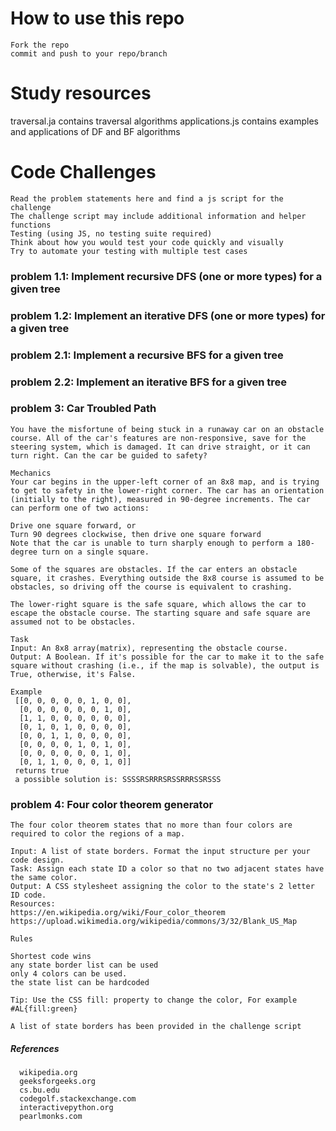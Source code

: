 # How to use this repo
    Fork the repo 
    commit and push to your repo/branch

# Study resources
  traversal.ja contains traversal algorithms
  applications.js contains examples and applications of DF and BF algorithms

# Code Challenges
    Read the problem statements here and find a js script for the challenge
    The challenge script may include additional information and helper functions
    Testing (using JS, no testing suite required)
    Think about how you would test your code quickly and visually
    Try to automate your testing with multiple test cases

### problem 1.1: Implement recursive DFS (one or more types) for a given tree

### problem 1.2: Implement an iterative DFS (one or more types) for a given tree

### problem 2.1: Implement a recursive BFS for a given tree

### problem 2.2: Implement an iterative BFS for a given tree

### problem 3: Car Troubled Path

    You have the misfortune of being stuck in a runaway car on an obstacle course. All of the car's features are non-responsive, save for the steering system, which is damaged. It can drive straight, or it can turn right. Can the car be guided to safety?

    Mechanics
    Your car begins in the upper-left corner of an 8x8 map, and is trying to get to safety in the lower-right corner. The car has an orientation (initially to the right), measured in 90-degree increments. The car can perform one of two actions:

    Drive one square forward, or
    Turn 90 degrees clockwise, then drive one square forward
    Note that the car is unable to turn sharply enough to perform a 180-degree turn on a single square.

    Some of the squares are obstacles. If the car enters an obstacle square, it crashes. Everything outside the 8x8 course is assumed to be obstacles, so driving off the course is equivalent to crashing.

    The lower-right square is the safe square, which allows the car to escape the obstacle course. The starting square and safe square are assumed not to be obstacles.

    Task
    Input: An 8x8 array(matrix), representing the obstacle course. 
    Output: A Boolean. If it's possible for the car to make it to the safe square without crashing (i.e., if the map is solvable), the output is True, otherwise, it's False.

    Example
     [[0, 0, 0, 0, 0, 1, 0, 0],
      [0, 0, 0, 0, 0, 0, 1, 0], 
      [1, 1, 0, 0, 0, 0, 0, 0], 
      [0, 1, 0, 1, 0, 0, 0, 0], 
      [0, 0, 1, 1, 0, 0, 0, 0], 
      [0, 0, 0, 0, 1, 0, 1, 0], 
      [0, 0, 0, 0, 0, 0, 1, 0], 
      [0, 1, 1, 0, 0, 0, 1, 0]]
     returns true 
     a possible solution is: SSSSRSRRRSRSSRRRSSRSSS

### problem 4: Four color theorem generator

    The four color theorem states that no more than four colors are required to color the regions of a map.

    Input: A list of state borders. Format the input structure per your code design.
    Task: Assign each state ID a color so that no two adjacent states have the same color. 
    Output: A CSS stylesheet assigning the color to the state's 2 letter ID code. 
    Resources:
    https://en.wikipedia.org/wiki/Four_color_theorem
    https://upload.wikimedia.org/wikipedia/commons/3/32/Blank_US_Map

    Rules

    Shortest code wins
    any state border list can be used
    only 4 colors can be used.
    the state list can be hardcoded

    Tip: Use the CSS fill: property to change the color, For example #AL{fill:green}

    A list of state borders has been provided in the challenge script


##### References
      wikipedia.org
      geeksforgeeks.org
      cs.bu.edu
      codegolf.stackexchange.com
      interactivepython.org
      pearlmonks.com


<!-- Links -->
[four color theorem]: https://en.wikipedia.org/wiki/Four_color_theorem
[states map svg]: https://upload.wikimedia.org/wikipedia/commons/3/32/Blank_US_Map.svg
